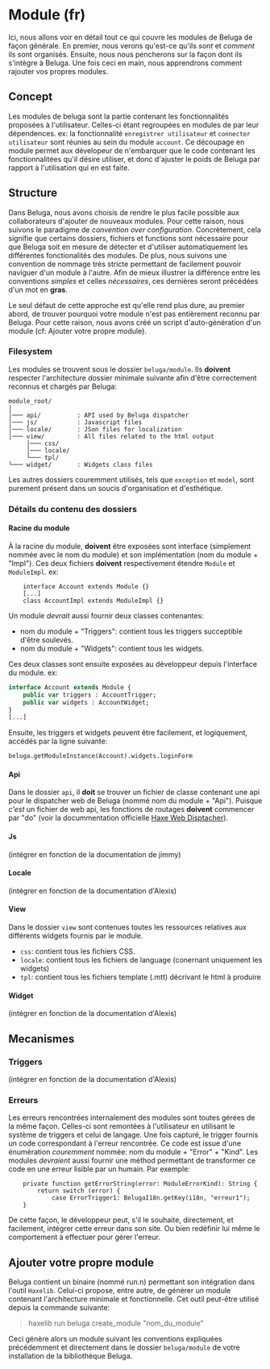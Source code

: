 # Module (fr)

Ici, nous allons voir en détail tout ce qui couvre les modules de Beluga de façon générale. En premier, nous verons qu'est-ce qu'ils _sont_ et _comment_ ils sont organisés. Ensuite, nous nous pencherons sur la façon dont ils s'intègre à Beluga. Une fois ceci en main, nous apprendrons comment rajouter vos propres modules.

## Concept

Les modules de beluga sont la partie contenant les fonctionnalités proposées à l'utilisateur. Celles-ci étant regroupées en modules de par leur dépendences. ex: la fonctionnalité `enregistrer utilisateur` et `connecter utilisateur` sont réunies au sein du module `account`.
Ce découpage en module permet aux dévelopeur de n'embarquer que le code contenant les fonctionnalitées qu'il désire utiliser, et donc d'ajuster le poids de Beluga par rapport à l'utilisation qui en est faite.

## Structure

Dans Beluga, nous avons choisis de rendre le plus facile possible aux collaborateurs d'ajouter de nouveaux modules. Pour cette raison, nous suivons le paradigme de _convention over configuration_. Concrètement, cela signifie que certains dossiers, fichiers et functions sont nécessaire pour que Beluga soit en mesure de détecter et d'utiliser automatiquement les différentes fonctionalités des modules.
De plus, nous suivons une convention de nommage très stricte permettant de facilement pouvoir naviguer d'un module à l'autre. Afin de mieux illustrer la différence entre les conventions _simples_ et celles _nécessaires_, ces dernières seront précédées d'un mot en __gras__. 

Le seul défaut de cette approche est qu'elle rend plus dure, au premier abord, de trouver pourquoi votre module n'est pas entièrement reconnu par Beluga. Pour cette raison, nous avons créé un script d'auto-génération d'un module (cf: Ajouter votre propre module).

### Filesystem

Les modules se trouvent sous le dossier `beluga/module`. Ils __doivent__ respecter l'architecture dossier minimale suivante afin d'être correctement reconnus et chargés par Beluga:

``` 
module_root/
│
│─── api/          : API used by Beluga dispatcher
│─── js/           : Javascript files
│─── locale/       : JSon files for localization 
│─── view/         : All files related to the html output
     │─── css/
     │─── locale/
     └─── tpl/
└─── widget/       : Widgets class files
```
Les autres dossiers couremment utilisés, tels que `exception` et `model`, sont purement présent dans un soucis d'organisation et d'esthétique.

### Détails du contenu des dossiers

#### Racine du module

À la racine du module, __doivent__ être exposées sont interface (simplement nommée avec le nom du module) et son implémentation (nom du module + "Impl"). Ces deux fichiers **doivent** respectivement étendre `Module` et `ModuleImpl`.
ex:

```
    interface Account extends Module {}
    [...]
    class AccountImpl extends ModuleImpl {}
```
Un module *devrait* aussi fournir deux classes contenantes:
- nom du module + "Triggers": contient tous les triggers succeptible d'être soulevés.
- nom du module + "Widgets": contient tous les widgets.

Ces deux classes sont ensuite exposées au développeur depuis l'interface du module. ex:
```haxe
interface Account extends Module {
    public var triggers : AccountTrigger;
    public var widgets : AccountWidget;
}
[...]
```
Ensuite, les triggers et widgets peuvent être facilement, et logiquement, accédés par la ligne suivante:

```haxe
beluga.getModuleInstance(Account).widgets.loginForm
```

#### Api

Dans le dossier `api`, il **doit** se trouver un fichier de classe contenant une api pour le dispatcher web de Beluga (nommé nom du module + "Api"). Puisque *c'est* un fichier de web api, les fonctions de routages __doivent__ commencer par "do" (voir la docummentation officielle [Haxe Web Disptacher](http://old.haxe.org/manual/dispatch#why-actions-are-prefixed-with-do)).

#### Js

(intégrer en fonction de la documentation de jimmy)

#### Locale

(intégrer en fonction de la documentation d'Alexis)

#### View

Dans le dossier `view` sont contenues toutes les ressources relatives aux différents widgets fournis par le module.
- `css`: contient tous les fichiers CSS.
- `locale`: contient tous les fichiers de language (conernant uniquement les widgets)
- `tpl`: contient tous les fichiers template (.mtt) décrivant le html à produire

#### Widget

(intégrer en fonction de la documentation d'Alexis)

## Mecanismes

### Triggers

(intégrer en fonction de la documentation d'Alexis)

### Erreurs

Les erreurs rencontrées internalement des modules sont toutes gérées de la même façon. Celles-ci sont remontées à l'utilisateur en utilisant le système de triggers et celui de langage. Une fois capturé, le trigger fournis un code correspondant à l'erreur rencontrée. Ce code est issue d'une énumération _couremment_ nommée: nom du module + "Error" + "Kind".
Les modules _devraient_ aussi fournir une méthod permettant de transformer ce code en une erreur lisible par un humain. Par exemple:
```
    private function getErrorString(error: ModuleErrorKind): String {
        return switch (error) {
            case ErrorTrigger1: BelugaI18n.getKey(i18n, "erreur1");
    }
```
De cette façon, le développeur peut, s'il le souhaite, directement, et facilement, intégrer cette erreur dans son site. Ou bien redéfinir lui même le comportement à effectuer pour gérer l'erreur.

## Ajouter votre propre module

Beluga contient un binaire (nommé run.n) permettant son intégration dans l'outil `Haxelib`. Celui-ci propose, entre autre, de générer un module contenant l'architecture minimale et fonctionnelle.
Cet outil peut-être utilisé depuis la commande suivante:
> haxelib run beluga create_module "nom_du_module"

Ceci génère alors un module suivant les conventions expliquées précédemment et directement dans le dossier `beluga/module` de votre installation de la bibliothèque Beluga.